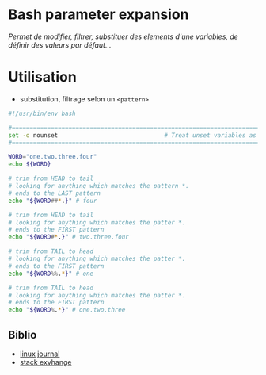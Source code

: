 # Bash parameter expansion
_Permet de modifier, filtrer, substituer des elements d'une variables, de définir des valeurs par défaut..._

# Utilisation
- substitution, filtrage selon un `<pattern>`

```bash
#!/usr/bin/env bash

#===============================================================================
set -o nounset                              # Treat unset variables as an error
#===============================================================================

WORD="one.two.three.four"
echo ${WORD}

# trim from HEAD to tail
# looking for anything which matches the pattern *.
# ends to the LAST pattern
echo "${WORD##*.}" # four

# trim from HEAD to tail
# looking for anything which matches the patter *.
# ends to the FIRST pattern
echo "${WORD#*.}" # two.three.four

# trim from TAIL to head
# looking for anything which matches the patter *.
# ends to the FIRST pattern
echo "${WORD%%.*}" # one

# trim from TAIL to head
# looking for anything which matches the patter *.
# ends to the FIRST pattern
echo "${WORD%.*}" # one.two.three
```

## Biblio

- [linux journal](https://www.linuxjournal.com/content/bash-parameter-expansion)
- [stack exvhange](https://unix.stackexchange.com/questions/147560/explain-this-bash-script-echo-1)
